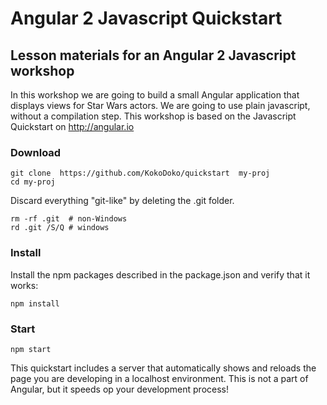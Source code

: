 # Angular 2 Javascript Quickstart

## Lesson materials for an Angular 2 Javascript workshop

In this workshop we are going to build a small Angular application that displays views for Star Wars actors. We are going to use plain javascript, without a compilation step. This workshop is based on the Javascript Quickstart on http://angular.io

### Download 

```
git clone  https://github.com/KokoDoko/quickstart  my-proj
cd my-proj
```
Discard everything "git-like" by deleting the .git folder.

```
rm -rf .git  # non-Windows
rd .git /S/Q # windows
```

### Install

Install the npm packages described in the package.json and verify that it works:

`npm install`

### Start

`npm start`

This quickstart includes a server that automatically shows and reloads the page you are developing in a localhost environment. This is not a part of Angular, but it speeds op your development process!
